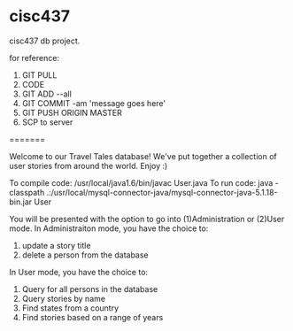 cisc437
=======

cisc437 db project. 

for reference: 

1. GIT PULL
2. CODE
3. GIT ADD --all
4. GIT COMMIT -am 'message goes here'
5. GIT PUSH ORIGIN MASTER
6. SCP to server 

=======

Welcome to our Travel Tales database!
We've put together a collection of user stories from around the world. Enjoy :)

To compile code: /usr/local/java1.6/bin/javac User.java
To run code: java -classpath .:/usr/local/mysql-connector-java/mysql-connector-java-5.1.18-bin.jar User

You will be presented with the option to go into (1)Administration or (2)User mode.
In Administraiton mode, you have the choice to:
1. update a story title
2. delete a person from the database

In User mode, you have the choice to:
1. Query for all persons in the database
2. Query stories by name
3. Find states from a country
4. Find stories based on a range of years